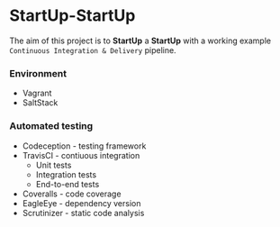 # StartUp-StartUp

The aim of this project is to **StartUp** a **StartUp** with a working example `Continuous Integration & Delivery` pipeline.

### Environment

* Vagrant
* SaltStack


### Automated testing

* Codeception - testing framework
* TravisCI - contiuous integration
    * Unit tests
    * Integration tests
    * End-to-end tests
* Coveralls - code coverage
* EagleEye - dependency version
* Scrutinizer - static code analysis

